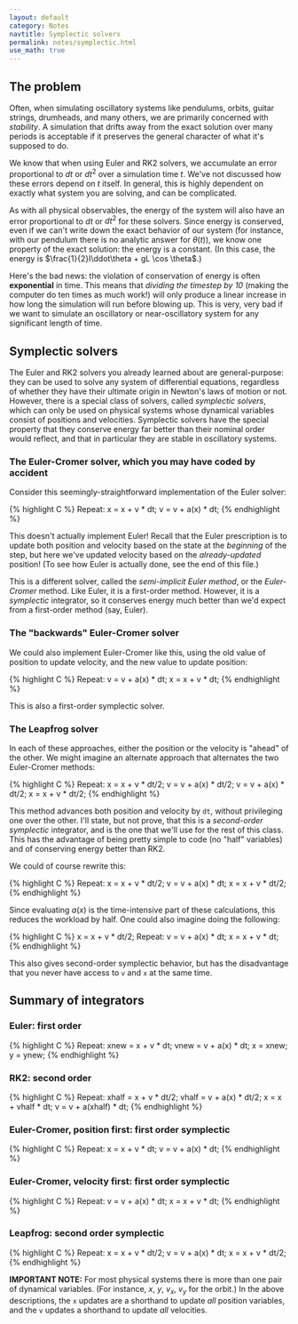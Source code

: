 ```yaml
---
layout: default
category: Notes
navtitle: Symplectic solvers
permalink: notes/symplectic.html
use_math: true
---
```


## The problem

Often, when simulating oscillatory systems like pendulums, orbits, guitar strings, drumheads, and many others, we are primarily concerned with *stability*. A simulation that drifts away from the exact solution over many periods
is acceptable if it preserves the general character of what it's supposed to do.

We know that when using Euler and RK2 solvers, we accumulate an error proportional to $dt$ or $dt^2$ over a simulation time $t$. We've not discussed how these errors depend on $t$ itself. In general, this is highly dependent
on exactly what system you are solving, and can be complicated. 

As with all physical observables, the energy of the system will also have an error proportional to $dt$ or $dt^2$ for these solvers. Since energy is conserved, even if we can't write down the exact behavior of our system (for instance,
with our pendulum there is no analytic answer for $\theta(t)$), we know one property of the exact solution: the energy is a constant. (In this case, the energy is $\frac{1}{2}I\ddot\theta + gL \cos \theta$.) 

Here's the bad news: the violation of conservation of energy is often **exponential** in time. This means that *dividing the timestep by 10* (making the computer do ten times as much work!) will only produce a linear increase in 
how long the simulation will run before blowing up. This is very, very bad if we want to simulate an oscillatory or near-oscillatory system for any significant length of time.

## Symplectic solvers

The Euler and RK2 solvers you already learned about are general-purpose: they can be used to solve any system of differential equations, regardless of whether they have their ultimate origin in Newton's laws of motion or not. However, there
is a special class of solvers, called *symplectic solvers*, which can only be used on physical systems whose dynamical variables consist of positions and velocities. Symplectic solvers have the special property that they conserve energy
far better than their nominal order would reflect, and that in particular they are stable in oscillatory systems.

### The Euler-Cromer solver, which you may have coded by accident

Consider this seemingly-straightforward implementation of the Euler solver:

{% highlight C %}
Repeat:
  x = x + v * dt;
  v = v + a(x) * dt;
{% endhighlight %}

This doesn't actually implement Euler! Recall that the Euler prescription is to update both position and velocity based on the state at the *beginning* of the step, but here we've updated velocity based on the *already-updated* position! (To see how Euler
is actually done, see the end of this file.)

This is a different solver, called the *semi-implicit Euler method*, or the *Euler-Cromer* method. Like Euler, it is a first-order method. However, it is a *symplectic* integrator, so it conserves energy much better than we'd expect from a
first-order method (say, Euler).

### The "backwards" Euler-Cromer solver

We could also implement Euler-Cromer like this, using the old value of position to update velocity, and the new value to update position:

{% highlight C %}
Repeat:
  v = v + a(x) * dt;
  x = x + v * dt;
{% endhighlight %}

This is also a first-order symplectic solver.

### The Leapfrog solver

In each of these approaches, either the position or the velocity is "ahead" of the other. We might imagine an alternate approach that alternates the two Euler-Cromer methods:

{% highlight C %}
Repeat:
  x = x + v * dt/2;
  v = v + a(x) * dt/2;
  v = v + a(x) * dt/2;
  x = x + v * dt/2;
{% endhighlight %}

This method advances both position and velocity by `dt`, without privileging one over the other. I'll state, but not prove, that this is a *second-order symplectic* integrator, and is the one that we'll use for the rest of this class. 
This has the advantage of being pretty simple to code (no "half" variables) and of conserving energy better than RK2.

We could of course rewrite this:

{% highlight C %}
Repeat:
  x = x + v * dt/2;
  v = v + a(x) * dt;
  x = x + v * dt/2;
{% endhighlight %}

Since evaluating $a(x)$ is the time-intensive part of these calculations, this reduces the workload by half. One could also imagine doing the following:

{% highlight C %}
x = x + v * dt/2;
Repeat:
  v = v + a(x) * dt;
  x = x + v * dt;
{% endhighlight %}

This also gives second-order symplectic behavior, but has the disadvantage that you never have access to `v` and `x` at the same time. 


## Summary of integrators

### Euler: first order

{% highlight C %}
Repeat:
  xnew = x + v * dt;
  vnew = v + a(x) * dt;
  x = xnew;
  y = ynew; 
{% endhighlight %}

### RK2: second order

{% highlight C %}
Repeat:
  xhalf = x + v * dt/2;
  vhalf = v + a(x) * dt/2;
  x = x + vhalf * dt;
  v = v + a(xhalf) * dt;
{% endhighlight %}


### Euler-Cromer, position first: first order symplectic

{% highlight C %}
Repeat:
  x = x + v * dt;
  v = v + a(x) * dt;
{% endhighlight %}

### Euler-Cromer, velocity first: first order symplectic

{% highlight C %}
Repeat:
  v = v + a(x) * dt;
  x = x + v * dt;
{% endhighlight %}

### Leapfrog: second order symplectic

{% highlight C %}
Repeat:
  x = x + v * dt/2;
  v = v + a(x) * dt;
  x = x + v * dt/2;
{% endhighlight %}

**IMPORTANT NOTE:** For most physical systems there is more than one pair of dynamical variables. (For instance, $x$, $y$, $v_x$, $v_y$ for the orbit.) In the above descriptions, the `x` updates are a shorthand to update *all* position variables, and the 
`v` updates a shorthand to update *all* velocities.

